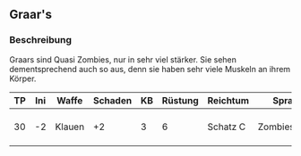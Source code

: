 ## Graar's

### Beschreibung

Graars sind Quasi Zombies, nur in sehr viel stärker. Sie sehen dementsprechend auch so aus, denn sie haben sehr viele Muskeln an ihrem Körper.

| TP | Ini | Waffe | Schaden | KB | Rüstung | Reichtum | Sprache | Besonderes | SG |
| --- | -- | ------ | --------- | --- | -------- | ---------- | -------- | ------------ | --- |
| 30 | -2 | Klauen | +2 | 3 | 6 | Schatz C | Zombiesprache | Nachgiebig, Stirbt nicht 2.0 | 6 |
